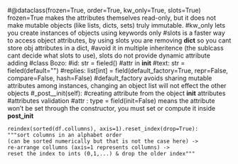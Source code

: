 
#@dataclass(frozen=True, order=True, kw_only=True, slots=True) frozen=True makes the attributes themselves read-only, but it does not make mutable objects (like lists, dicts, sets) truly immutable.
#kw_only lets you create instances of objects using keywords only
#slots is a faster way to access object attributes, by using slots you are removing __dict__ so you cant store obj attributes in a  dict,
#avoid it in multiple inheritence (the sublcass cant decide what slots to use), slots do not provide dynamic attribute adding
#class Bozo:
    #id: str = fieled() #attr in __init__
    #text: str = fieled(default="")
    #replies: list[int] = field(default_factory=True, repr=False, compare=False, hash=False) #default_factory avoids sharing mutable attributes among instances, changing an object list will not effect the other objects
    #_post__init(self):
        #creating attribute from the object  __init__ attributes
        #attributes validation
    #attr : type = field(init=False) means the attribute won’t be set through the constructor, you must set or compute it inside __post_init__


    reindex(sorted(df.collumns), axis=1).reset_index(drop=True):
    """sort columns in an alphabet order 
    (can be sorted numerically but that is not the case here) ->
    re-arrange collumns (axis=1 represents collumns) ->
    reset the index to ints (0,1,...) & drop the older index"""